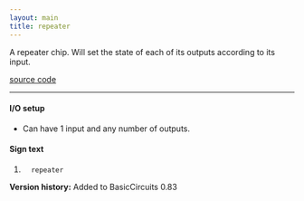 ```yaml
---
layout: main
title: repeater
---
```


A repeater chip. Will set the state of each of its outputs according to its input.

[source code](https://github.com/eisental/BasicCircuits/blob/master/src/main/java/org/tal/basiccircuits/delay.java)
    
* * *


#### I/O setup 
* Can have 1 input and any number of outputs.

#### Sign text
1. `   repeater   `

__Version history:__ Added to BasicCircuits 0.83